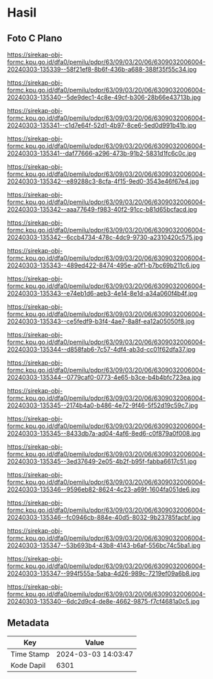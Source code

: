 # Hasil

## Foto C Plano

https://sirekap-obj-formc.kpu.go.id/dfa0/pemilu/pdpr/63/09/03/20/06/6309032006004-20240303-135339--58f21ef8-8b6f-436b-a688-388f35f55c34.jpg

https://sirekap-obj-formc.kpu.go.id/dfa0/pemilu/pdpr/63/09/03/20/06/6309032006004-20240303-135340--5de9dec1-4c8e-49cf-b306-28b66e43713b.jpg

https://sirekap-obj-formc.kpu.go.id/dfa0/pemilu/pdpr/63/09/03/20/06/6309032006004-20240303-135341--c1d7e64f-52d1-4b97-8ce6-5ed0d991b41b.jpg

https://sirekap-obj-formc.kpu.go.id/dfa0/pemilu/pdpr/63/09/03/20/06/6309032006004-20240303-135341--daf77666-a296-473b-91b2-5831d1fc6c0c.jpg

https://sirekap-obj-formc.kpu.go.id/dfa0/pemilu/pdpr/63/09/03/20/06/6309032006004-20240303-135342--e89288c3-8cfa-4f15-9ed0-3543e46f67e4.jpg

https://sirekap-obj-formc.kpu.go.id/dfa0/pemilu/pdpr/63/09/03/20/06/6309032006004-20240303-135342--aaa77649-f983-40f2-91cc-b81d65bcfacd.jpg

https://sirekap-obj-formc.kpu.go.id/dfa0/pemilu/pdpr/63/09/03/20/06/6309032006004-20240303-135342--6ccb4734-478c-4dc9-9730-a2310420c575.jpg

https://sirekap-obj-formc.kpu.go.id/dfa0/pemilu/pdpr/63/09/03/20/06/6309032006004-20240303-135343--489ed422-8474-495e-a0f1-b7bc69b211c6.jpg

https://sirekap-obj-formc.kpu.go.id/dfa0/pemilu/pdpr/63/09/03/20/06/6309032006004-20240303-135343--e74eb1d6-aeb3-4e14-8e1d-a34a060f4b4f.jpg

https://sirekap-obj-formc.kpu.go.id/dfa0/pemilu/pdpr/63/09/03/20/06/6309032006004-20240303-135343--ce5fedf9-b3f4-4ae7-8a8f-ea12a05050f8.jpg

https://sirekap-obj-formc.kpu.go.id/dfa0/pemilu/pdpr/63/09/03/20/06/6309032006004-20240303-135344--d858fab6-7c57-4df4-ab3d-cc01f62dfa37.jpg

https://sirekap-obj-formc.kpu.go.id/dfa0/pemilu/pdpr/63/09/03/20/06/6309032006004-20240303-135344--0779caf0-0773-4e65-b3ce-b4b4bfc723ea.jpg

https://sirekap-obj-formc.kpu.go.id/dfa0/pemilu/pdpr/63/09/03/20/06/6309032006004-20240303-135345--2174b4a0-b486-4e72-9f46-5f52d19c59c7.jpg

https://sirekap-obj-formc.kpu.go.id/dfa0/pemilu/pdpr/63/09/03/20/06/6309032006004-20240303-135345--8433db7a-ad04-4af6-8ed6-c0f879a0f008.jpg

https://sirekap-obj-formc.kpu.go.id/dfa0/pemilu/pdpr/63/09/03/20/06/6309032006004-20240303-135345--3ed37649-2e05-4b2f-b95f-fabba6617c51.jpg

https://sirekap-obj-formc.kpu.go.id/dfa0/pemilu/pdpr/63/09/03/20/06/6309032006004-20240303-135346--9596eb82-8624-4c23-a69f-1604fa051de6.jpg

https://sirekap-obj-formc.kpu.go.id/dfa0/pemilu/pdpr/63/09/03/20/06/6309032006004-20240303-135346--fc0946cb-884e-40d5-8032-9b23785facbf.jpg

https://sirekap-obj-formc.kpu.go.id/dfa0/pemilu/pdpr/63/09/03/20/06/6309032006004-20240303-135347--53b693b4-43b8-4143-b6af-556bc74c5ba1.jpg

https://sirekap-obj-formc.kpu.go.id/dfa0/pemilu/pdpr/63/09/03/20/06/6309032006004-20240303-135347--994f555a-5aba-4d26-989c-7219ef09a6b8.jpg

https://sirekap-obj-formc.kpu.go.id/dfa0/pemilu/pdpr/63/09/03/20/06/6309032006004-20240303-135340--6dc2d9c4-de8e-4662-9875-f7cf4681a0c5.jpg


## Metadata

| Key        | Value               |
| ---------- | ------------------- |
| Time Stamp | 2024-03-03 14:03:47 |
| Kode Dapil | 6301                |



